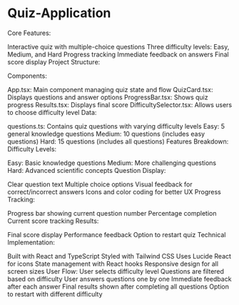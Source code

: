 # Quiz-Application
Core Features:

Interactive quiz with multiple-choice questions
Three difficulty levels: Easy, Medium, and Hard
Progress tracking
Immediate feedback on answers
Final score display
Project Structure:

Components:

App.tsx: Main component managing quiz state and flow
QuizCard.tsx: Displays questions and answer options
ProgressBar.tsx: Shows quiz progress
Results.tsx: Displays final score
DifficultySelector.tsx: Allows users to choose difficulty level
Data:

questions.ts: Contains quiz questions with varying difficulty levels
Easy: 5 general knowledge questions
Medium: 10 questions (includes easy questions)
Hard: 15 questions (includes all questions)
Features Breakdown:
Difficulty Levels:

Easy: Basic knowledge questions
Medium: More challenging questions
Hard: Advanced scientific concepts
Question Display:

Clear question text
Multiple choice options
Visual feedback for correct/incorrect answers
Icons and color coding for better UX
Progress Tracking:

Progress bar showing current question number
Percentage completion
Current score tracking
Results:

Final score display
Performance feedback
Option to restart quiz
Technical Implementation:

Built with React and TypeScript
Styled with Tailwind CSS
Uses Lucide React for icons
State management with React hooks
Responsive design for all screen sizes
User Flow:
User selects difficulty level
Questions are filtered based on difficulty
User answers questions one by one
Immediate feedback after each answer
Final results shown after completing all questions
Option to restart with different difficulty

